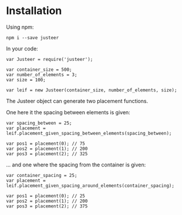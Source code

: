 # Installation

Using npm:

```
npm i --save justeer
```

In your code:

```
var Justeer = require('justeer');

var container_size = 500;
var number_of_elements = 3;
var size = 100;

var leif = new Justeer(container_size, number_of_elements, size);
```

The Justeer object can generate two placement functions.

One here it the spacing between elements is given:

```
var spacing_between = 25;
var placement = leif.placement_given_spacing_between_elements(spacing_between);

var pos1 = placement(0); // 75
var pos2 = placement(1); // 200
var pos3 = placement(2); // 325
```

... and one where the spacing from the container is given:

```
var container_spacing = 25;
var placement = leif.placement_given_spacing_around_elements(container_spacing);

var pos1 = placement(0); // 25
var pos2 = placement(1); // 200
var pos3 = placement(2); // 375
```
